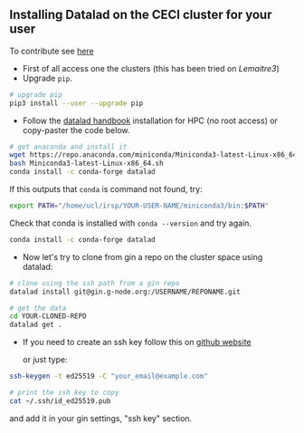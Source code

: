 ## Installing Datalad on the CECI cluster for your user

To contribute see [here](https://github.com/cpp-lln-lab/CPP_HPC/contributing) 

- First of all access one the clusters (this has been tried on _Lemaitre3_)
- Upgrade `pip`.

```bash
# upgrade pip
pip3 install --user --upgrade pip
```

- Follow the
  [datalad handbook](http://handbook.datalad.org/en/latest/intro/installation.html#norootinstall)
  installation for HPC (no root access) or copy-paster the code below.

```bash
# get anaconda and install it
wget https://repo.anaconda.com/miniconda/Miniconda3-latest-Linux-x86_64.sh
bash Miniconda3-latest-Linux-x86_64.sh
conda install -c conda-forge datalad
```

If this outputs that `conda` is command not found, try:

```bash
export PATH="/home/ucl/irsp/YOUR-USER-NAME/miniconda3/bin:$PATH"
```

Check that conda is installed with `conda --version` and try again.

```bash
conda install -c conda-forge datalad
```

- Now let's try to clone from gin a repo on the cluster space using datalad:

```BASH
# clone using the ssh path from a gin repo
datalad install git@gin.g-node.org:/USERNAME/REPONAME.git

# get the data
cd YOUR-CLONED-REPO
datalad get .
```

- If you need to create an ssh key follow this on
  [github website](https://docs.github.com/en/github/authenticating-to-github/connecting-to-github-with-ssh/generating-a-new-ssh-key-and-adding-it-to-the-ssh-agent)

  or just type:

```bash
ssh-keygen -t ed25519 -C "your_email@example.com"

# print the ssh key to copy
cat ~/.ssh/id_ed25519.pub
```

and add it in your gin settings, "ssh key" section.
